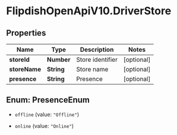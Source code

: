 # FlipdishOpenApiV10.DriverStore

## Properties
Name | Type | Description | Notes
------------ | ------------- | ------------- | -------------
**storeId** | **Number** | Store identifier | [optional] 
**storeName** | **String** | Store name | [optional] 
**presence** | **String** | Presence | [optional] 


<a name="PresenceEnum"></a>
## Enum: PresenceEnum


* `offline` (value: `"Offline"`)

* `online` (value: `"Online"`)




